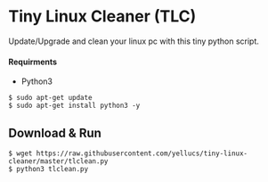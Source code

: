 # Tiny Linux Cleaner (TLC)
 Update/Upgrade and clean your linux pc with this tiny python script.
 
#### Requirments 
   * Python3
```
$ sudo apt-get update
$ sudo apt-get install python3 -y
```

## Download & Run
```
$ wget https://raw.githubusercontent.com/yellucs/tiny-linux-cleaner/master/tlclean.py
$ python3 tlclean.py 
```
